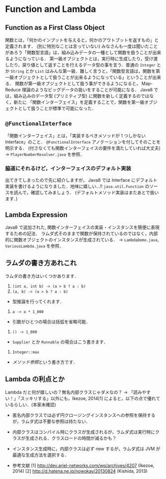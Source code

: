 # Function and Lambda
## Function as a First Class Object
関数とは，「何かのインプットを与えると，何かのアウトプットを返すもの」と定義されます． (別に特別なことは言っていない)
みなさんも一度は聞いたことがあろう「関数型言語」は，組み込みデータの一種として関数を扱うことが出来るようになっている．
第一級オブジェクトとは，実行時に生成したり，受け渡したり，戻り値として返すことを行えるデータ型の事を言う．普通の `Integer` とか `String` とか `List` はみんな第一級．難しく言うと，「関数型言語は，関数を第一級オブジェクトとして扱うことが出来るようになっている」ということが出来る．
関数が第一級オブジェクトとして扱う事ができるようになると， Map-Reduce 理論のようなビッグデータの扱いをすることが可能になる．
Java8 では，組み込みのデータ型 (プリミティブ型) に関数を新しく定義するのではなく，新たに 「関数インターフェイス」を定義することで，関数を第一級オブジェクトとして扱うことが標準で可能になった．

## `@FunctionalInterface`
「関数インターフェイス」とは，「実装するべきメソッドが 1 つしかない Interface」のこと．
`@FunctionalInterface` アノテーションを付してそのことを明示する． (付さなくても関数インターフェイスの要件を満たしていれば大丈夫)
→ `PlayerNumberResolver.java` を参照．

### 脇道にそれるけど，インターフェイスのデフォルト実装
出てきてしまったので先に紹介しますが， Java8 では Interface にデフォルト実装を書けるようになりました．地味に嬉しい…!!
`java.util.Function` のソースを読んで，確認してみましょう．
(デフォルトメソッド実装はまたあとで扱います．)

## Lambda Expression
Java8 で追加された, 関数インターフェイスの実装・インスタンスを簡便に表現するための記法．
ラムダ式そのままで関数が保持されているのではなく，内部的に関数オブジェクトのインスタンスが生成されている．
→ `LambdaDemo.java`, `VariousLambda.java` を参照．

## ラムダの書き方あれこれ
ラムダの書き方はいくつかあります．
1. `(int a, int b) -> (a > b ? a : b)`
1. `(a, b) -> (a > b ? a : b)`
 * 型推論を行ってくれます．
1. `a -> a * 1_000`
 * 引数がひとつの場合は括弧を省略可能．
1. `() -> 1_080`
 * `Supplier` とか `Runnable` の場合はこう書きます．
1. `Integer::max`
 * *メソッド参照*という書き方です．

## Lambda の利点とか
Lambda だと何が嬉しいの？無名内部クラスじゃダメなの？
→ 「読みやすい！」「スッキリする」以外にも，Ikezoe, 2014[1] によると，以下の点で優れているらしい．(本家未確認)

* 匿名内部クラスでは必ず円クロージングインスタンスへの参照を保持するが，ラムダ式は不要な参照は持たない．
* 内部クラスはコンパイル時にクラスが生成されるが，ラムダ式は実行時にクラスが生成される．クラスロードの時間が減るかも？
* インスタンス生成時に，内部クラスは必ず new するが，ラムダ式は JVM が最適な生成方法を選択する．

* 参考文献
[1] http://dev.ariel-networks.com/wp/archives/4207 (Ikezoe, 2014)
[2] http://d.hatena.ne.jp/nowokay/20130824 (Kishida, 2013)
